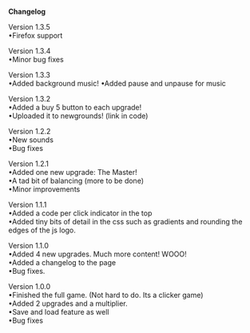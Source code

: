 <b>Changelog</b><br />

Version 1.3.5<br />
•Firefox support

Version 1.3.4<br />
•Minor bug fixes

Version 1.3.3<br />
•Added background music!
•Added pause and unpause for music

Version 1.3.2<br />
•Added a buy 5 button to each upgrade!<br />
•Uploaded it to newgrounds! (link in code)<br />

Version 1.2.2<br />
•New sounds<br />
•Bug fixes<br />

Version 1.2.1<br />
•Added one new upgrade: The Master!<br />
•A tad bit of balancing (more to be done)<br />
•Minor improvements<br />

Version 1.1.1<br />
•Added a code per click indicator in the top<br />
•Added tiny bits of detail in the css such as gradients and rounding the edges of the js logo.<br />

Version 1.1.0<br />
•Added 4 new upgrades. Much more content! WOOO!<br />
•Added a changelog to the page<br />
•Bug fixes.<br />

Version 1.0.0<br />
•Finished the full game. (Not hard to do. Its a clicker game)<br />
•Added 2 upgrades and a multiplier.<br />
•Save and load feature as well<br />
•Bug fixes<br />


